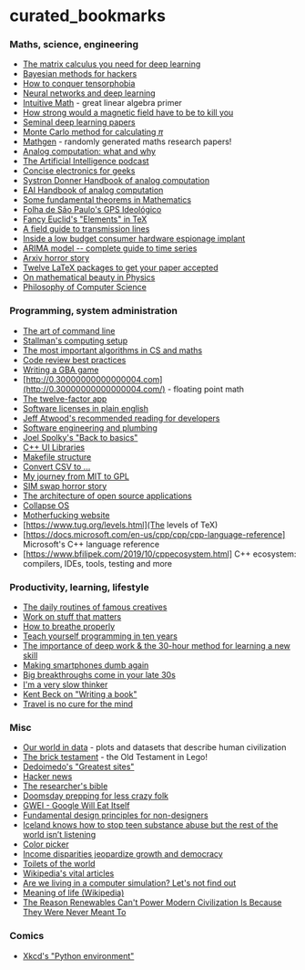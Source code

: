 # curated_bookmarks

### Maths, science, engineering

* [The matrix calculus you need for deep learning](https://explained.ai/matrix-calculus/index.html)
* [Bayesian methods for hackers](https://camdavidsonpilon.github.io/Probabilistic-Programming-and-Bayesian-Methods-for-Hackers/)
* [How to conquer tensorphobia](https://jeremykun.com/2014/01/17/how-to-conquer-tensorphobia/)
* [Neural networks and deep learning](http://neuralnetworksanddeeplearning.com/index.html)
* [Intuitive Math](https://intuitive-math.club/) - great linear algebra primer
* [How strong would a magnetic field have to be to kill you](https://gravityandlevity.wordpress.com/2015/01/12/how-strong-would-a-magnetic-field-have-to-be-to-kill-you/)
* [Seminal deep learning papers](http://find.xyz/map/9-seminal-deep-learning-papers-696a57a7)
* [Monte Carlo method for calculating $\pi$](http://mathfaculty.fullerton.edu/mathews/n2003/montecarlopimod.html)
* [Mathgen](http://thatsmathematics.com/mathgen/) - randomly generated maths research papers!
* [Analog computation: what and why](https://www.analogictips.com/analog-computation-part-1-what-and-why/)
* [The Artificial Intelligence podcast](https://lexfridman.com/ai/)
* [Concise electronics for geeks](http://lcamtuf.coredump.cx/electronics/)
* [Systron Donner Handbook of analog computation](http://www.analogmuseum.org/library/handbook_of_analog_computation.pdf)
* [EAI Handbook of analog computation](https://www.mirrorservice.org/sites/www.bitsavers.org/pdf/eai/EAI_Handbook_of_Analog_Computation_1967.pdf)
* [Some fundamental theorems in Mathematics](https://arxiv.org/abs/1807.08416)
* [Folha de São Paulo's GPS Ideológico](https://temas.folha.uol.com.br/gps-ideologico/as-bolhas-na-rede-social/entenda-como-o-estudo-foi-feito.shtml)
* [Fancy Euclid's "Elements" in TeX](https://habr.com/ru/post/452520/)
* [A field guide to transmission lines](https://hackaday.com/2019/06/11/a-field-guide-to-transmission-lines/)
* [Inside a low budget consumer hardware espionage implant](https://ha.cking.ch/s8_data_line_locator/)
* [ARIMA model -- complete guide to time series](https://www.machinelearningplus.com/time-series/arima-model-time-series-forecasting-python/)
* [Arxiv horror story](https://www.iqoqi-vienna.at/blog/article/nicolas-gisin/)
* [Twelve LaTeX packages to get your paper accepted](https://andreas-zeller.blogspot.com/2017/01/twelve-latex-packages-to-get-your-paper.html)
* [On mathematical beauty in Physics](https://blogs.unimelb.edu.au/sciencecommunication/2017/09/24/on-mathematical-beauty-in-physics/)
* [Philosophy of Computer Science](https://cse.buffalo.edu/~rapaport/Papers/phics.pdf)

### Programming, system administration

* [The art of command line](https://github.com/jlevy/the-art-of-command-line)
* [Stallman's computing setup](https://stallman.org/stallman-computing.html)
* [The most important algorithms in CS and maths](https://www3.risc.jku.at/people/ckoutsch/stuff/e_algorithms.html)
* [Code review best practices](https://www.kevinlondon.com/2015/05/05/code-review-best-practices.html)
* [Writing a GBA game](https://www.reinterpretcast.com/writing-a-game-boy-advance-game)
* [http://0.30000000000000004.com](http://0.30000000000000004.com/) - floating point math
* [The twelve-factor app](https://12factor.net/)
* [Software licenses in plain english](https://tldrlegal.com/)
* [Jeff Atwood's recommended reading for developers](https://blog.codinghorror.com/recommended-reading-for-developers/)
* [Software engineering and plumbing](https://www.karllhughes.com/posts/plumbing)
* [Joel Spolky's "Back to basics"](https://www.joelonsoftware.com/2001/12/11/back-to-basics/)
* [C++ UI Libraries](https://philippegroarke.com/posts/2018/c++_ui_solutions/)
* [Makefile structure](https://calvinkam.github.io/csci3150-Fall17-lab3/makefile-handy-tools-for-compilation/makefile-structure.html)
* [Convert CSV to ...](http://www.convertcsv.com/)
* [My journey from MIT to GPL](https://drewdevault.com/2019/06/13/My-journey-from-MIT-to-GPL.html)
* [SIM swap horror story](https://www.zdnet.com/article/sim-swap-horror-story-ive-lost-decades-of-data-and-google-wont-lift-a-finger/)
* [The architecture of open source applications](https://www.aosabook.org/en/index.html)
* [Collapse OS](https://collapseos.org/why.html)
* [Motherfucking website](http://motherfuckingwebsite.com/)
* [https://www.tug.org/levels.html](The levels of TeX)
* [https://docs.microsoft.com/en-us/cpp/cpp/cpp-language-reference] Microsoft's C++ language reference
* [https://www.bfilipek.com/2019/10/cppecosystem.html] C++ ecosystem: compilers, IDEs, tools, testing and more

### Productivity, learning, lifestyle

* [The daily routines of famous creatives](https://www.shortlist.com/entertainment/the-daily-routines-of-famous-creatives/100408)
* [Work on stuff that matters](https://wtfeconomy.com/work-on-stuff-that-matters-first-principles-335646af32b9)
* [How to breathe properly](http://www.selfication.com/health/how-to-breathe/)
* [Teach yourself programming in ten years](http://norvig.com/21-days.html)
* [The importance of deep work & the 30-hour method for learning a new skill](https://azeria-labs.com/the-importance-of-deep-work-the-30-hour-method-for-learning-a-new-skill/)
* [Making smartphones dumb again](http://wesmckinney.com/blog/dumb-smartphones/)
* [Big breakthroughs come in your late 30s](https://www.theatlantic.com/health/archive/2014/02/big-breakthroughs-come-in-your-late-30s/283858/)
* [I'm a very slow thinker](https://sivers.org/slow)
* [Kent Beck on "Writing a book"](https://medium.com/@kentbeck_7670/writing-a-book-47688825695e)
* [Travel is no cure for the mind](https://medium.com/personal-growth/travel-is-no-cure-for-the-mind-e449d3109d71)

### Misc

* [Our world in data](https://ourworldindata.org/) - plots and datasets that describe human civilization
* [The brick testament](http://www.bricktestament.com/genesis/index.html) - the Old Testament in Lego!
* [Dedoimedo's "Greatest sites"](https://www.dedoimedo.com/greatest_sites.html)
* [Hacker news](https://news.ycombinator.com/)
* [The researcher's bible](https://sweb.inf.ed.ac.uk/bundy/how-tos/resbible.html)
* [Doomsday prepping for less crazy folk](http://lcamtuf.coredump.cx/prep/)
* [GWEI - Google Will Eat Itself](http://www.gwei.org/index.php)
* [Fundamental design principles for non-designers](https://medium.freecodecamp.org/fundamental-design-principles-for-non-designers-ad34c30caa7)
* [Iceland knows how to stop teen substance abuse but the rest of the world isn’t listening](https://mosaicscience.com/story/iceland-prevent-teen-substance-abuse/)
* [Color picker](https://colorsupplyyy.com/app)
* [Income disparities jeopardize growth and democracy](https://temas.folha.uol.com.br/global-inequality/)
* [Toilets of the world](https://toilet-guru.com/)
* [Wikipedia's vital articles](https://en.wikipedia.org/wiki/Wikipedia:Vital_articles)
* [Are we living in a computer simulation? Let's not find out](https://www.nytimes.com/2019/08/10/opinion/sunday/are-we-living-in-a-computer-simulation-lets-not-find-out.html)
* [Meaning of life (Wikipedia)](https://en.wikipedia.org/wiki/Meaning_of_life)
* [The Reason Renewables Can't Power Modern Civilization Is Because They Were Never Meant To](https://www.forbes.com/sites/michaelshellenberger/2019/05/06/the-reason-renewables-cant-power-modern-civilization-is-because-they-were-never-meant-to/#5d124ea1ea2b)

### Comics

* [Xkcd's "Python environment"](https://xkcd.com/1987/)